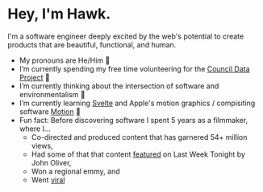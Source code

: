 # Hey, I'm Hawk.

I'm a software engineer deeply excited by the web's potential to create products that are beautiful, functional, and human.

- My pronouns are He/Him 🕺
- I’m currently spending my free time volunteering for the [Council Data Project](https://councildataproject.github.io/) 🔭
- I’m currently thinking about the intersection of software and environmentalism 🤔
- I’m currently learning [Svelte](https://svelte.dev/) and Apple's motion graphics / compisiting software [Motion](https://www.apple.com/final-cut-pro/motion/) 🌱
- Fun fact: Before discovering software I spent 5 years as a filmmaker, where I...
  - Co-directed and produced content that has garnered 54+ million views,
  - Had some of that that content [featured](https://www.youtube.com/watch?v=_h1ooyyFkF0) on Last Week Tonight by John Oliver,
  - Won a regional emmy, and
  - Went [viral](https://www.youtube.com/watch?v=re5TqWQgWd4)
